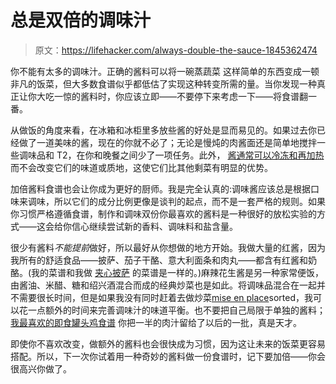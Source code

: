 # 总是双倍的调味汁

> 原文：<https://lifehacker.com/always-double-the-sauce-1845362474>

你不能有太多的调味汁。正确的酱料可以将一碗蒸蔬菜 这样简单的东西变成一顿非凡的饭菜，但大多数食谱似乎都低估了实现这种转变所需的量。当你发现一种真正让你大吃一惊的酱料时，你应该立即——不要停下来考虑一下——将食谱翻一番。



从做饭的角度来看，在冰箱和冰柜里多放些酱的好处是显而易见的。如果过去你已经做了一道美味的酱，现在的你就不必了；无论是慢炖的肉酱面还是简单地搅拌一些调味品和 T2，在你和晚餐之间少了一项任务。此外， [酱通常可以冷冻和再加热](https://lifehacker.com/the-real-key-to-meal-prep-is-freezing-everything-1830778739) 而不会改变它们的味道或质地，这使它们比其他剩菜有明显的优势。

加倍酱料食谱也会让你成为更好的厨师。我是完全认真的:调味酱应该总是根据口味来调味，所以它们的成分比例更像是谈判的起点，而不是一套严格的规则。如果你习惯严格遵循食谱，制作和调味双份你最喜欢的酱料是一种很好的放松实验的方式——这会给你信心继续尝试新的香料、调味料和盐含量。

很少有酱料*不能提前*做好，所以最好从你想做的地方开始。我做大量的红酱，因为我所有的舒适食品——披萨、茄子干酪、意大利面条和肉丸——都含有红酱和奶酪。(我的菜谱和我做 [夹心披萨](https://skillet.lifehacker.com/how-to-make-your-own-stuffed-crust-pizza-1838263065) 的菜谱是一样的。)麻辣花生酱是另一种家常便饭，由酱油、米醋、糖和绍兴酒混合而成的经典炒菜也是如此。将调味品混合在一起并不需要很长时间，但是如果我没有同时赶着去做炒菜[mise en place](https://skillet.lifehacker.com/how-and-when-to-use-mise-en-place-1819188676)sorted，我可以花一点额外的时间来完善调味汁的味道平衡。也不要把自己局限于单独的酱料； [我最喜欢的即食罐头鸡食谱](https://twosleevers.com/instant-pot-butter-chicken) 你把一半的肉汁留给了以后的一批，真是天才。

即使你不喜欢改变，做额外的酱料也会很快成为习惯，因为这让未来的饭菜更容易搭配。所以，下一次你试着用一种奇妙的酱料做一份食谱时，记下要加倍——你会很高兴你做了。